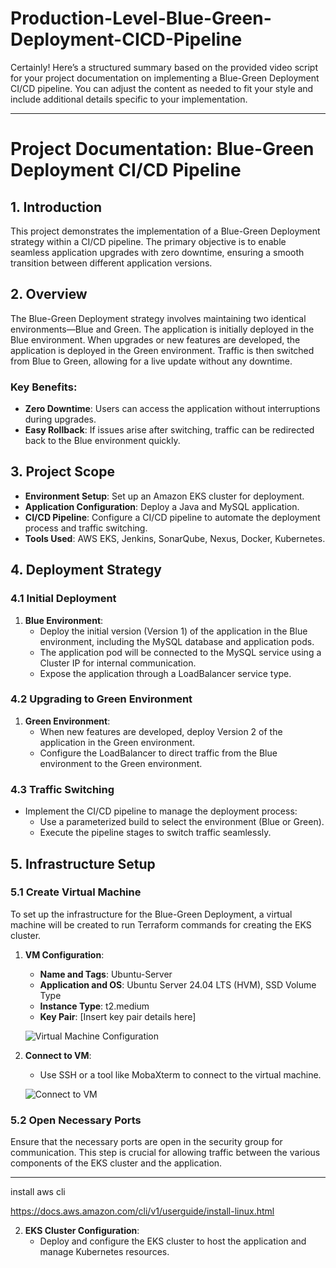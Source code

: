# Production-Level-Blue-Green-Deployment-CICD-Pipeline

Certainly! Here’s a structured summary based on the provided video script for your project documentation on implementing a Blue-Green Deployment CI/CD pipeline. You can adjust the content as needed to fit your style and include additional details specific to your implementation.

---

# Project Documentation: Blue-Green Deployment CI/CD Pipeline

## 1. Introduction

This project demonstrates the implementation of a Blue-Green Deployment strategy within a CI/CD pipeline. The primary objective is to enable seamless application upgrades with zero downtime, ensuring a smooth transition between different application versions.

## 2. Overview

The Blue-Green Deployment strategy involves maintaining two identical environments—Blue and Green. The application is initially deployed in the Blue environment. When upgrades or new features are developed, the application is deployed in the Green environment. Traffic is then switched from Blue to Green, allowing for a live update without any downtime. 

### Key Benefits:
- **Zero Downtime**: Users can access the application without interruptions during upgrades.
- **Easy Rollback**: If issues arise after switching, traffic can be redirected back to the Blue environment quickly.

## 3. Project Scope

- **Environment Setup**: Set up an Amazon EKS cluster for deployment.
- **Application Configuration**: Deploy a Java and MySQL application.
- **CI/CD Pipeline**: Configure a CI/CD pipeline to automate the deployment process and traffic switching.
- **Tools Used**: AWS EKS, Jenkins, SonarQube, Nexus, Docker, Kubernetes.

## 4. Deployment Strategy

### 4.1 Initial Deployment

1. **Blue Environment**: 
   - Deploy the initial version (Version 1) of the application in the Blue environment, including the MySQL database and application pods.
   - The application pod will be connected to the MySQL service using a Cluster IP for internal communication.
   - Expose the application through a LoadBalancer service type.

### 4.2 Upgrading to Green Environment

1. **Green Environment**:
   - When new features are developed, deploy Version 2 of the application in the Green environment.
   - Configure the LoadBalancer to direct traffic from the Blue environment to the Green environment.

### 4.3 Traffic Switching

- Implement the CI/CD pipeline to manage the deployment process:
  - Use a parameterized build to select the environment (Blue or Green).
  - Execute the pipeline stages to switch traffic seamlessly.

## 5. Infrastructure Setup

### 5.1 Create Virtual Machine

To set up the infrastructure for the Blue-Green Deployment, a virtual machine will be created to run Terraform commands for creating the EKS cluster.

1. **VM Configuration**:
   - **Name and Tags**: Ubuntu-Server
   - **Application and OS**: Ubuntu Server 24.04 LTS (HVM), SSD Volume Type
   - **Instance Type**: t2.medium
   - **Key Pair**: [Insert key pair details here]

   ![Virtual Machine Configuration](https://github.com/user-attachments/assets/6943d650-dd9a-43e7-bcaf-8fd3b09de668)

2. **Connect to VM**:
   - Use SSH or a tool like MobaXterm to connect to the virtual machine.

   ![Connect to VM](https://github.com/user-attachments/assets/71d292cb-d5ec-4133-8482-7282687eddc8)

### 5.2 Open Necessary Ports

Ensure that the necessary ports are open in the security group for communication. This step is crucial for allowing traffic between the various components of the EKS cluster and the application.

---

install aws cli

https://docs.aws.amazon.com/cli/v1/userguide/install-linux.html

2. **EKS Cluster Configuration**:
   - Deploy and configure the EKS cluster to host the application and manage Kubernetes resources.
